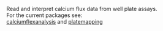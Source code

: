 
Read and interpret calcium flux data from well plate assays. <br>
For the current packages see:<br>
[calciumflexanalysis](https://github.com/lawrencecollins/calciumflexanalysis) and [platemapping](https://github.com/lawrencecollins/platemapping)
